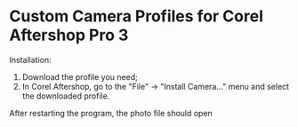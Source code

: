 
# Custom Camera Profiles for Corel Aftershop Pro 3

Installation:
1. Download the profile you need;
2. In Corel Aftershop, go to the "File" -> "Install Camera..." menu and select the downloaded profile.

After restarting the program, the photo file should open
